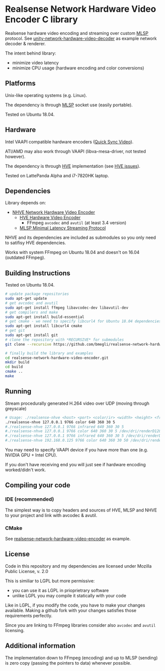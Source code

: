 # Realsense Network Hardware Video Encoder C library

Realsense hardware video encoding and streaming over custom [MLSP](https://github.com/bmegli/minimal-latency-streaming-protocol) protocol.
See [unity-network-hardware-video-decoder](https://github.com/bmegli/unity-network-hardware-video-decoder) as example network decoder & renderer.

The intent behind library:
- minimize video latency
- minimize CPU usage (hardware encoding and color conversions)

## Platforms 

Unix-like operating systems (e.g. Linux).

The dependency is through [MLSP](https://github.com/bmegli/minimal-latency-streaming-protocol) socket use (easily portable).

Tested on Ubuntu 18.04.

## Hardware

Intel VAAPI compatible hardware encoders ([Quick Sync Video](https://ark.intel.com/Search/FeatureFilter?productType=processors&QuickSyncVideo=true)).

ATI/AMD may also work through VAAPI (libva-mesa-driver, not tested however).

The dependency is through [HVE](https://github.com/bmegli/hardware-video-encoder) implementation (see [HVE issues](https://github.com/bmegli/hardware-video-encoder/issues/5)).

Tested on LattePanda Alpha and i7-7820HK laptop.

## Dependencies

Library depends on:
- [NHVE Network Hardware Video Encoder](https://github.com/bmegli/network-hardware-video-encoder)
	- [HVE Hardware Video Encoder](https://github.com/bmegli/hardware-video-encoder)
		- FFmpeg `avcodec` and `avutil` (at least 3.4 version)
	- [MLSP Minimal Latency Streaming Protocol](https://github.com/bmegli/minimal-latency-streaming-protocol)

NHVE and its dependencies are included as submodules so you only need to satifisy HVE dependencies.

Works with system FFmpeg on Ubuntu 18.04 and doesn't on 16.04 (outdated FFmpeg).

## Building Instructions

Tested on Ubuntu 18.04.

``` bash
# update package repositories
sudo apt-get update 
# get avcodec and avutil
sudo apt-get install ffmpeg libavcodec-dev libavutil-dev
# get compilers and make 
sudo apt-get install build-essential
# get cmake - we need to specify libcurl4 for Ubuntu 18.04 dependencies problem
sudo apt-get install libcurl4 cmake
# get git
sudo apt-get install git
# clone the repository with *RECURSIVE* for submodules
git clone --recursive https://github.com/bmegli/realsense-network-hardware-video-encoder.git

# finally build the library and examples
cd realsense-network-hardware-video-encoder.git
mkdir build
cd build
cmake ..
make
```

## Running

Stream procedurally generated H.264 video over UDP (moving through greyscale)

```bash
# Usage: ./realsense-nhve <host> <port> <color/ir> <width> <height> <framerate> <seconds> [device] [bitrate]
./realsense-nhve 127.0.0.1 9766 color 640 360 30 5
#./realsense-nhve 127.0.0.1 9766 infrared 640 360 30 5
#./realsense-nhve 127.0.0.1 9766 color 640 360 30 5 /dev/dri/renderD128
#./realsense-nhve 127.0.0.1 9766 infrared 640 360 30 5 /dev/dri/renderD128
#./realsense-nhve 192.168.0.125 9766 color 640 360 30 50 /dev/dri/renderD128 500000
```

You may need to specify VAAPI device if you have more than one (e.g. NVIDIA GPU + Intel CPU).

If you don't have receiving end you will just see if hardware encoding worked/didn't work.

## Compiling your code

### IDE (recommended)

The simplest way is to copy headers and sources of HVE, MLSP and NHVE to your project and link with avcodec & avutil.

### CMake

See [realsense-network-hardware-video-encoder](https://github.com/bmegli/realsense-network-hardware-video-encoder) as example.

## License

Code in this repository and my dependencies are licensed under Mozilla Public License, v. 2.0

This is similiar to LGPL but more permissive:
- you can use it as LGPL in prioprietrary software
- unlike LGPL you may compile it statically with your code

Like in LGPL, if you modify the code, you have to make your changes available.
Making a github fork with your changes satisfies those requirements perfectly.

Since you are linking to FFmpeg libraries consider also `avcodec` and `avutil` licensing.

## Additional information

The implementation down to FFmpeg (encoding) and up to MLSP (sending) is zero copy (passing the pointers to data) whenever possible.

